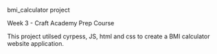 bmi_calculator project

Week 3 - Craft Academy Prep Course

This project utilsed cyrpess, JS, html and css to create a BMI calculator website application. 